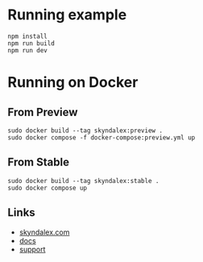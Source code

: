 # Running example

```
npm install
npm run build
npm run dev
```

# Running on Docker

## From Preview

```
sudo docker build --tag skyndalex:preview .
sudo docker compose -f docker-compose:preview.yml up
```

## From Stable

```
sudo docker build --tag skyndalex:stable .
sudo docker compose up
```

## Links

- [skyndalex.com](https://skyndalex.com)
- [docs](https://docs.skyndalex.com)
- [support](https://discord.gg/SqPUr5R7YF)

